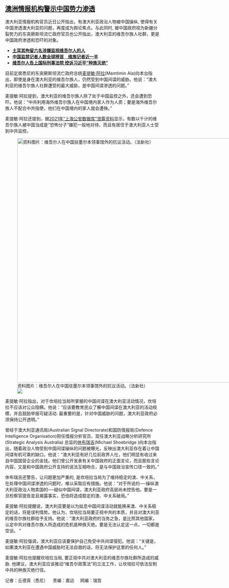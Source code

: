 <!--1711473600000-->
[澳洲情报机构警示中国势力渗透](https://www.rfa.org/mandarin/yataibaodao/shaoshuminzu/cl-03262024085433.html)
------

<p>澳大利亚情报机构官员近日公开指出，有澳大利亚政治人物被中国操纵, 使得有关中国渗透澳大利亚的问题，再度成为舆论焦点。与此同时, 被中国政府视为新疆分裂势力的东突厥斯坦流亡政府官员也公开指出，澳大利亚的维吾尔族人社群，更是中国政府渗透和恐吓的对象。</p><ul><li><strong><span class="result-title"><a class="state-published" href="https://www.rfa.org/mandarin/Xinwen/8-02202024152557.html">土耳其拘留六名涉嫌监视维吾尔人的人</a></span></strong></li><li class="teaserimg"><strong><a href="https://www.rfa.org/mandarin/yataibaodao/renquanfazhi/wy-01192024115907.html"> </a><span class="result-title"><a class="state-published" href="https://www.rfa.org/mandarin/yataibaodao/renquanfazhi/wy-01192024115907.html">中国监禁记者人数全球榜首　维族记者近一半</a> </span></strong></li><li><span class="result-title"><a class="state-published" href="https://www.rfa.org/mandarin/yataibaodao/shaoshuminzu/jt-07072020100235.html"><strong>维吾尔人告上国际刑事法院 控诉习近平“种族灭绝”</strong></a></span></li></ul><p>目前定居悉尼的东突厥斯坦流亡政府总统<a href="https://www.onlineopinion.com.au/view.asp?article=22891">麦提敏‧阿拉</a>(Mamtimin Ala)向本台指出，即使是身在澳大利亚的维吾尔族人，仍然受到中国间谍的威胁。他说：“澳大利亚的维吾尔族人社群遭受的最大威胁，是中国间谍渗透的问题。”</p><p>麦提敏‧阿拉提到，澳大利亚的维吾尔族人除了处于中国监控之外，还会遭到恐吓。他说：“中共利用海外维吾尔族人在中国境内家人作为人质；要是海外维吾尔族人不配合中共指使，他们在中国境内的家人就会遭殃。”</p><p>麦提敏‧阿拉还提到，据<a href="https://www.abc.net.au/chinese/2021-04-01/shanghai-files-shed-light-on-china-surveillance-state/100044228">2021年“上海公安数据库”泄露资料</a>显示，有数以千计的维吾尔族人被中国当成是“恐怖分子”嫌犯一般地对待，而且有居住于澳大利亚人士受到中共监控。</p><p><figure class="image-richtext image-inline captioned" style="width:1280px;"><img alt="资料图片：维吾尔人在中国驻墨尔本领事馆外的抗议活动。（法新社）" height="796" src="https://www.rfa.org/mandarin/yataibaodao/shaoshuminzu/cl-03262024085433.html/000_hkg2628138.jpg/@@images/49c86b14-77cf-4d09-8ec8-fa21f01643ef.jpeg" title="000_Hkg2628138.jpg" width="1280"/><figcaption class="image-caption">资料图片：维吾尔人在中国驻墨尔本领事馆外的抗议活动。（法新社）</figcaption><small></small><div id="zoomattribute"><a data-caption="资料图片：维吾尔人在中国驻墨尔本领事馆外的抗议活动。（法新社）" data-fancybox="" href="https://www.rfa.org/mandarin/yataibaodao/shaoshuminzu/cl-03262024085433.html/000_hkg2628138.jpg" id="single_image" title="资料图片：维吾尔人在中国驻墨尔本领事馆外的抗议活动。（法新社）"><img src="/++plone++rfa-resources/img/icon-zoom.png"/></a></div></figure></p><p>麦提敏‧阿拉指出，对于坎培拉当局所掌握的中国间谍在澳大利亚活动情况，坎培拉不应该对公众隐瞒。他说：“应该要教育民众了解中国间谍在澳大利亚的活动规模，并且鼓励举报可疑活动. 最重要的是，针对中国威胁的问题，澳大利亚政府必须保持公开透明。”</p><p>曾经于澳大利亚通讯局(Australian Signal Directorate)和国防情报局(Defence Intelligence Organisation)担任情报分析官员、现任澳大利亚战略分析研究所(Strategic Analysis Australia) 总监的<a href="https://www.theguardian.com/australia-news/2024/feb/28/australian-politician-sold-out-to-foreign-regime-after-being-recruited-by-spies-asio-boss-says">休布瑞吉</a>(Michael Shoebridge )向本台指出，随着政治人物受到中国间谍操纵的问题被曝光，反映出澳大利亚存在着让中国间谍有机可乘的缺口。他说：“澳大利亚有好几位前政界人仕，他们明显有收过来自中国国营企业的金钱。他们曾公开发表有关中国政府的正面言论，而且那些言论内容，又是和中国政府公开支持的说法互相吻合，是与中国政治宣传口径一致的。”</p><p>休布瑞吉还警告，让问题更加严重的, 是坎培拉当局为了维持稳定的澳、中关系，在处理中国间谍渗透的问题时，难以采取应有措施。他说：“对于所说的──操纵澳大利亚政治人物卖国的──疑似中国间谍，澳大利亚政府高层尚未控告他。要是一旦检察官提告並且揭露事实，恐怕将造成稳定的澳、中关系破局。”</p><p>麦提敏‧阿拉提醒说，澳大利亚要是以为姑息中国间谍活动就能换来澳、中关系稳定的话，将是误判情势。他认为，坎培拉当局要正视中共的本质，并且对澳大利亚的维吾尔族社群给予支持。他说：“澳大利亚政府的当务之急，是比照其他国家，认定中共对维吾尔族人所造成的危机是种族灭绝。要是无法认定这一点，一切都是空谈。 ”</p><p>麦提敏‧阿拉强调，澳大利亚应该要保护自己免受中共间谍侵犯。他说：“关键是，如果澳大利亚在遭遇中国威胁时无法自救的话，将无法保护这里的任何人。”</p><p>麦提敏‧阿拉也提醒坎培拉当局, 要正视中共对澳大利亚的维吾尔族社群所造成的威胁. 他建议，澳大利亚应该推动“维吾尔政策法”的立法工作，让坎培拉可依法反制中共的种族灭绝行径。</p><p>记者：丘德真（悉尼）    责编：嘉远     网编：瑞哲</p>
